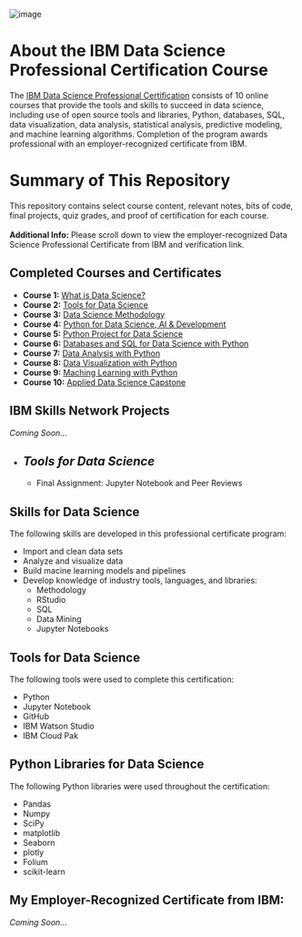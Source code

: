 ![image](https://github.com/KailaniBailey/IBM-Data-Science-Projects/assets/158431578/7829af65-85b7-4f6a-8460-8e6d3c45a238)<br>
# About the IBM Data Science Professional Certification Course
The [IBM Data Science Professional Certification](https://www.coursera.org/professional-certificates/ibm-data-science) consists of 10 online courses that provide the tools and skills to succeed in data science, including use of open source tools and libraries, Python, databases, SQL, data visualization, data analysis, statistical analysis, predictive modeling, and machine learning algorithms. Completion of the program awards professional with an employer-recognized certificate from IBM.<br>
# Summary of This Repository
This repository contains select course content, relevant notes, bits of code, final projects, quiz grades, and proof of certification for each course.<br><br>
**Additional Info:** Please scroll down to view the employer-recognized Data Science Professional Certificate from IBM and verification link.<br>
## Completed Courses and Certificates
- **Course 1:** [What is Data Science?](https://github.com/KailaniBailey/IBM-Data-Science-Professional-Certificate/tree/main/01.%20What%20is%20Data%20Science%3F)
- **Course 2:** [Tools for Data Science](https://github.com/KailaniBailey/IBM-Data-Science-Professional-Certificate/tree/main/02.%20Tools%20for%20Data%20Science)
- **Course 3:** [Data Science Methodology](https://github.com/KailaniBailey/IBM-Data-Science-Professional-Certificate/tree/main/03.%20Data%20Science%20Methodology)
- **Course 4:** [Python for Data Science, AI & Development](https://github.com/KailaniBailey/IBM-Data-Science-Professional-Certificate/tree/main/04.%20Python%20for%20Data%20Science%2C%20AI%20%26%20Development)
- **Course 5:** [Python Project for Data Science](https://github.com/KailaniBailey/IBM-Data-Science-Professional-Certificate/tree/main/05.%20Python%20Project%20for%20Data%20Science)
- **Course 6:** [Databases and SQL for Data Science with Python](https://github.com/KailaniBailey/IBM-Data-Science-Professional-Certificate/tree/main/06.%20Databases%20and%20SQL%20for%20Data%20Science%20with%20Python)
- **Course 7:** [Data Analysis with Python](https://github.com/KailaniBailey/IBM-Data-Science-Professional-Certificate/tree/main/07.%20Data%20Analysis%20with%20Python)
- **Course 8:** [Data Visualization with Python](https://github.com/KailaniBailey/IBM-Data-Science-Professional-Certificate/tree/main/08.%20Data%20Visualization%20with%20Python)
- **Course 9:** [Maching Learning with Python](https://github.com/KailaniBailey/IBM-Data-Science-Professional-Certificate/tree/main/09.%20Machine%20Learning%20with%20Python)
- **Course 10:** [Applied Data Science Capstone](https://github.com/KailaniBailey/IBM-Data-Science-Professional-Certificate/tree/main/10.%20Applied%20Data%20Science%20Capstone)
## IBM Skills Network Projects
*Coming Soon...*
- ## *Tools for Data Science*
  - Final Assignment: Jupyter Notebook and Peer Reviews
## Skills for Data Science<br>
The following skills are developed in this professional certificate program:
- Import and clean data sets
- Analyze and visualize data
- Build macine learning models and pipelines
- Develop knowledge of industry tools, languages, and libraries:
  - Methodology
  - RStudio
  - SQL
  - Data Mining
  - Jupyter Notebooks
## Tools for Data Science<br>
The following tools were used to complete this certification:
- Python
- Jupyter Notebook
- GitHub
- IBM Watson Studio
- IBM Cloud Pak<br>
## Python Libraries for Data Science<br>
The following Python libraries were used throughout the certification:
- Pandas
- Numpy
- SciPy
- matplotlib
- Seaborn
- plotly
- Folium
- scikit-learn<br>
## My Employer-Recognized Certificate from IBM:
*Coming Soon...*
